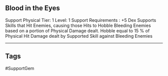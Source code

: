 ## Blood in the Eyes
Support
Physical
Tier: 1
Level: 1
Support Requirements : +5 Dex
Supports Skills that Hit Enemies, causing those Hits to Hobble Bleeding Enemies based on a portion of Physical Damage dealt.
Hobble equal to 15 % of Physical Hit Damage dealt by Supported Skill against Bleeding Enemies

---
## Tags
#SupportGem
